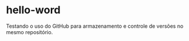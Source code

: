 # hello-word
Testando o uso do GitHub para armazenamento e controle de versões no mesmo repositório.

